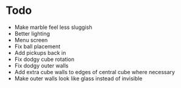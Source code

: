 # Todo
 * Make marble feel less sluggish
 * Better lighting
 * Menu screen
 * Fix ball placement
 * Add pickups back in
 * Fix dodgy cube rotation
 * Fix dodgy outer walls
 * Add extra cube walls to edges of central cube where necessary
 * Make outer walls look like glass instead of invisible

